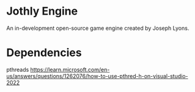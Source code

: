 # Jothly Engine
An in-development open-source game engine created by Joseph Lyons.

# Dependencies
pthreads
https://learn.microsoft.com/en-us/answers/questions/1262076/how-to-use-pthred-h-on-visual-studio-2022
